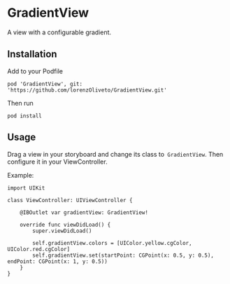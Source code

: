 # GradientView

A view with a configurable gradient.

## Installation

Add to your Podfile

```
pod 'GradientView', git: 'https://github.com/lorenzOliveto/GradientView.git'
```

Then run
```
pod install
```
## Usage

Drag a view in your storyboard and change its class to` GradientView`.
Then configure it in your ViewController.

Example:

```
import UIKit

class ViewController: UIViewController {

    @IBOutlet var gradientView: GradientView!

    override func viewDidLoad() {
        super.viewDidLoad()

        self.gradientView.colors = [UIColor.yellow.cgColor, UIColor.red.cgColor]
        self.gradientView.set(startPoint: CGPoint(x: 0.5, y: 0.5), endPoint: CGPoint(x: 1, y: 0.5))
    }
}
```